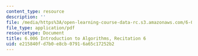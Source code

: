 ```yaml
---
content_type: resource
description: ''
file: /media/https%3A/open-learning-course-data-rc.s3.amazonaws.com/6-006-introduction-to-algorithms-spring-2020/e215840fd7b0e8cb07916a65c17252b2_MIT6_006S20_r06.pdf
file_type: application/pdf
resourcetype: Document
title: 6.006 Introduction to Algorithms, Recitation 6
uid: e215840f-d7b0-e8cb-0791-6a65c17252b2
---
```


